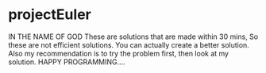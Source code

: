 # projectEuler
IN THE NAME OF GOD
These are solutions that are made within 30 mins, So these are not efficient solutions. You can actually create a better solution. Also my recommendation is to try the problem first, then look at my solution. HAPPY PROGRAMMING....
